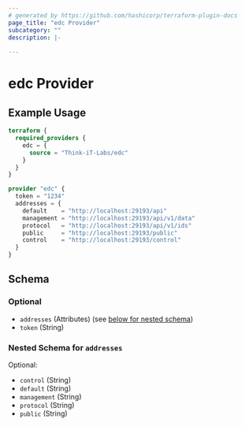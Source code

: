 ```yaml
---
# generated by https://github.com/hashicorp/terraform-plugin-docs
page_title: "edc Provider"
subcategory: ""
description: |-
  
---
```


# edc Provider



## Example Usage

```terraform
terraform {
  required_providers {
    edc = {
      source = "Think-iT-Labs/edc"
    }
  }
}

provider "edc" {
  token = "1234"
  addresses = {
    default    = "http://localhost:29193/api"
    management = "http://localhost:29193/api/v1/data"
    protocol   = "http://localhost:29193/api/v1/ids"
    public     = "http://localhost:29193/public"
    control    = "http://localhost:29193/control"
  }
}
```

<!-- schema generated by tfplugindocs -->
## Schema

### Optional

- `addresses` (Attributes) (see [below for nested schema](#nestedatt--addresses))
- `token` (String)

<a id="nestedatt--addresses"></a>
### Nested Schema for `addresses`

Optional:

- `control` (String)
- `default` (String)
- `management` (String)
- `protocol` (String)
- `public` (String)
